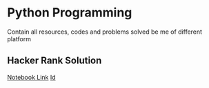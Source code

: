 # Python Programming
Contain all resources, codes and problems solved be me of different platform


## Hacker Rank Solution
[Notebook Link](https://drive.google.com/file/d/1F5lQiU5ruqgkJWTftnMlPQmhEyETKssf/view?usp=sharing)
[Id](https://www.hackerrank.com/vg11072001)
